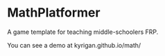 # MathPlatformer
A game template for teaching middle-schoolers FRP.

You can see a demo at kyrigan.github.io/math/
